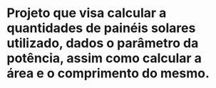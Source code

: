 # Projeto que visa calcular a quantidades de painéis solares utilizado, dados o parâmetro da potência, assim como calcular a área e o comprimento do mesmo.
